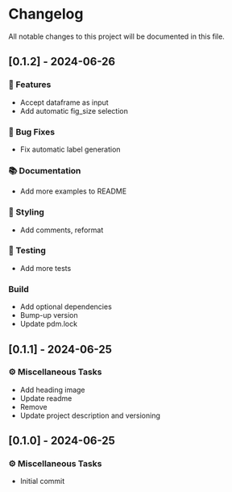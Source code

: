 # Changelog

All notable changes to this project will be documented in this file.

## [0.1.2] - 2024-06-26

### 🚀 Features

- Accept dataframe as input
- Add automatic fig_size selection

### 🐛 Bug Fixes

- Fix automatic label generation

### 📚 Documentation

- Add more examples to README

### 🎨 Styling

- Add comments, reformat

### 🧪 Testing

- Add more tests

### Build

- Add optional dependencies
- Bump-up version
- Update pdm.lock

## [0.1.1] - 2024-06-25

### ⚙️ Miscellaneous Tasks

- Add heading image
- Update readme
- Remove
- Update project description and versioning

## [0.1.0] - 2024-06-25

### ⚙️ Miscellaneous Tasks

- Initial commit

<!-- generated by git-cliff -->
